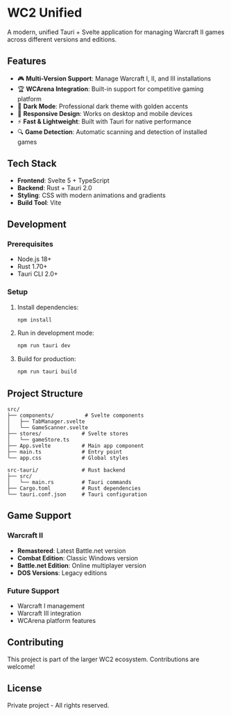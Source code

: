 # WC2 Unified

A modern, unified Tauri + Svelte application for managing Warcraft II games across different versions and editions.

## Features

- 🎮 **Multi-Version Support**: Manage Warcraft I, II, and III installations
- 🏆 **WCArena Integration**: Built-in support for competitive gaming platform
- 🌙 **Dark Mode**: Professional dark theme with golden accents
- 📱 **Responsive Design**: Works on desktop and mobile devices
- ⚡ **Fast & Lightweight**: Built with Tauri for native performance
- 🔍 **Game Detection**: Automatic scanning and detection of installed games

## Tech Stack

- **Frontend**: Svelte 5 + TypeScript
- **Backend**: Rust + Tauri 2.0
- **Styling**: CSS with modern animations and gradients
- **Build Tool**: Vite

## Development

### Prerequisites

- Node.js 18+ 
- Rust 1.70+
- Tauri CLI 2.0+

### Setup

1. Install dependencies:
   ```bash
   npm install
   ```

2. Run in development mode:
   ```bash
   npm run tauri dev
   ```

3. Build for production:
   ```bash
   npm run tauri build
   ```

## Project Structure

```
src/
├── components/          # Svelte components
│   ├── TabManager.svelte
│   └── GameScanner.svelte
├── stores/             # Svelte stores
│   └── gameStore.ts
├── App.svelte          # Main app component
├── main.ts             # Entry point
└── app.css             # Global styles

src-tauri/              # Rust backend
├── src/
│   └── main.rs         # Tauri commands
├── Cargo.toml          # Rust dependencies
└── tauri.conf.json     # Tauri configuration
```

## Game Support

### Warcraft II
- **Remastered**: Latest Battle.net version
- **Combat Edition**: Classic Windows version
- **Battle.net Edition**: Online multiplayer version
- **DOS Versions**: Legacy editions

### Future Support
- Warcraft I management
- Warcraft III integration
- WCArena platform features

## Contributing

This project is part of the larger WC2 ecosystem. Contributions are welcome!

## License

Private project - All rights reserved.
